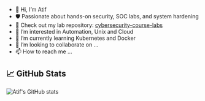 - 👋 Hi, I’m Atif
- 🛡️ Passionate about hands-on security, SOC labs, and system hardening  
- 📁 Check out my lab repository: [cybersecurity-course-labs](https://github.com/your-username/cybersecurity-course-labs)
- 👀 I’m interested in Automation, Unix and Cloud
- 🌱 I’m currently learning Kubernetes and Docker
- 💞️ I’m looking to collaborate on ...
- 📫 How to reach me ...

## 📈 GitHub Stats
![Atif's GitHub stats](https://github-readme-stats.vercel.app/api?username=atifkaloodi1&show_icons=true&theme=radical)
